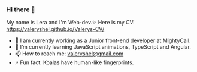 ### Hi there 👋

My name is Lera and I'm Web-dev.✨
Here is my CV:
https://valeryshel.github.io/Valerys-CV/

- 🔭 I am currently working as a Junior front-end developer at MightyCall.
- 🌱 I’m currently learning JavaScript animations, TypeScript and Angular.
- 📫 How to reach me: valeryshel@gmail.com
- ⚡ Fun fact: Koalas have human-like fingerprints.

